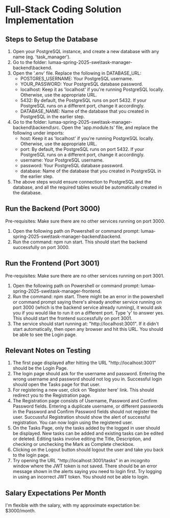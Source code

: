 # Full-Stack Coding Solution Implementation

## Steps to Setup the Database

1. Open your PostgreSQL instance, and create a new database with any name (eg. 'task_manager').
2. Go to the folder: lumaa-spring-2025-swe\task-manager-backend\backend.
3. Open the '.env' file. Replace the following in DATABASE_URL:
   - POSTGRES_USERNAME: Your PostgreSQL username.
   - YOUR_PASSWORD: Your PostgreSQL database password.
   - localhost: Keep it as 'localhost' if you're running PostgreSQL locally. Otherwise, use the appropriate URL.
   - 5432: By default, the PostgreSQL runs on port 5432. If your PostgreSQL runs on a different port, change it accordingly.
   - DATABASE_NAME: Name of the database that you created in PostgreSQL in the earlier step.
4. Go to the folder: lumaa-spring-2025-swe\task-manager-backend\backend\src. Open the 'app.module.ts' file, and replace the following under imports:
   - host: Keep it as 'localhost' if you're running PostgreSQL locally. Otherwise, use the appropriate URL.
   - port: By default, the PostgreSQL runs on port 5432. If your PostgreSQL runs on a different port, change it accordingly.
   - username: Your PostgreSQL username.
   - password: Your PostgreSQL database password.
   - database: Name of the database that you created in PostgreSQL in the earlier step.
5. The above steps would ensure connection to PostgreSQL and the database, and all the required tables would be automatically created in the database.

## Run the Backend (Port 3000)

Pre-requisites: Make sure there are no other services running on port 3000.
1. Open the following path on Powershell or command prompt: lumaa-spring-2025-swe\task-manager-backend\backend.
2. Run the command: npm run start. This should start the backend successfully on port 3000.

## Run the Frontend (Port 3001)

Pre-requisites: Make sure there are no other services running on port 3001.
1. Open the following path on Powershell or command prompt: lumaa-spring-2025-swe\task-manager-frontend.
2. Run the command: npm start. There might be an error in the powershell or command prompt saying there's already another service running on port 3000 (which is the backend service already running), it would ask you if you would like to run it on a different port. Type 'y' to answer yes. This should start the frontend successfully on port 3001.
3. The service should start running at: "http://localhost:3001". If it didn't start automatically, then open any browser and hit this URL. You should be able to see the Login page.

## Relevant Notes on Testing

1. The first page displayed after hitting the URL "http://localhost:3001" should be the Login Page.
2. The login page should ask for the username and password. Entering the wrong username and password should not log you in. Successful login should open the Tasks page for that user.
3. For registering a new user, click on 'Register here' link. This should redirect you to the Registration page.
4. The Registration page consists of Username, Password and Confirm Password fields. Entering a duplicate username, or different passwords in the Password and Confirm Password fields should not register the user. Succussful Registration should show the alert of successful registration. You can now login using the registered user.
5. On the Tasks Page, only the tasks added by the logged in user should be displayed. New tasks can be added and existing tasks can be edited or deleted. Editing tasks involve editing the Title, Description, and checking or unchecking the Mark as Complete checkbox.
6. Clicking on the Logout button should logout the user and take you back to the login page.
7. Try opening the URL "http://localhost:3001/tasks" in an incognito window where the JWT token is not saved. There should be an error message shown in the alerts saying you need to login first. Try logging in using an incorrect JWT token. You should not be able to login.

## Salary Expectations Per Month

I'm flexible with the salary, with my approximate expectation be: $3000/month.

